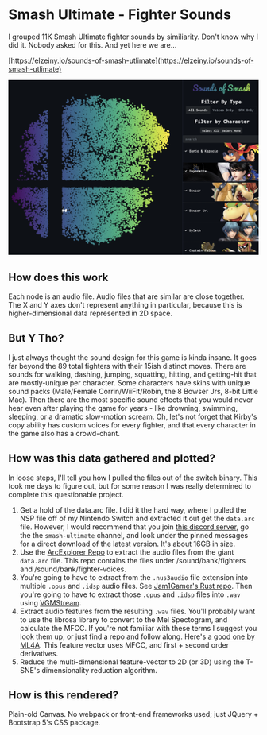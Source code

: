 # Smash Ultimate - Fighter Sounds
I grouped 11K Smash Ultimate fighter sounds by similiarity. Don't know why I did it. Nobody asked for this. And yet here we are...

[https://elzeiny.io/sounds-of-smash-utlimate](https://elzeiny.io/sounds-of-smash-utlimate)

![Screenshot](data/sounds-of-smash-screenshot.png)

## How does this work
Each node is an audio file. Audio files that are similar are close together. The X and Y axes don't represent anything in particular, because this is higher-dimensional data represented in 2D space. 

## But Y Tho?

I just always thought the sound design for this game is kinda insane. It goes far beyond the 89 total fighters with their 15ish distinct moves. There are sounds for walking, dashing, jumping, squatting, hitting, and getting-hit that are mostly-unique per character. Some characters have skins with unique sound packs (Male/Female Corrin/WiiFit/Robin, the 8 Bowser Jrs, 8-bit Little Mac). Then there are the most specific sound effects that you would never hear even after playing the game for years - like drowning, swimming, sleeping, or a dramatic slow-motion scream. Oh, let's not forget that Kirby's copy ability has custom voices for every fighter, and that every character in the game also has a crowd-chant.

## How was this data gathered and plotted?
In loose steps, I'll tell you how I pulled the files out of the switch binary. This took me days to figure out, but for some reason I was really determined to complete this questionable project.

1. Get a hold of the data.arc file. I did it the hard way, where I pulled the NSP file off of my Nintendo Switch and extracted it out get the `data.arc` file. However, I would recommend that you join [this discord server](https://discord.com/channels/394524284762193920/607064475912241152/912432463240912917), go the the `smash-ultimate` channel, and look under the pinned messages for a direct download of the latest version. It's about 16GB in size.
2. Use the [ArcExplorer Repo](https://github.com/ScanMountGoat/ArcExplorer) to extract the audio files from the giant `data.arc` file. This repo contains the files under /sound/bank/fighters and /sound/bank/fighter-voices.
3. You're going to have to extract from the `.nus3audio` file extension into multiple `.opus` and `.idsp` audio files. See [Jam1Gamer's Rust repo](https://github.com/jam1garner/nus3audio-rs/releases/). Then you're going to have to extract those `.opus` and `.idsp` files into `.wav` using [VGMStream](https://github.com/vgmstream/vgmstream/releases).
4. Extract audio features from the resulting `.wav` files. You'll probably want to use the librosa library to convert to the Mel Spectogram, and calculate the MFCC. If you're not familiar with these terms I suggest you look them up, or just find a repo and follow along. Here's [a good one by ML4A](https://github.com/ml4a/ml4a-ofx/tree/master/apps/AudioTSNEViewer). This feature vector uses MFCC, and first + second order derivatives.
5. Reduce the multi-dimensional feature-vector to 2D (or 3D) using the T-SNE's dimensionality reduction algorithm.

## How is this rendered?
Plain-old Canvas. No webpack or front-end frameworks used; just JQuery + Bootstrap 5's CSS package.
